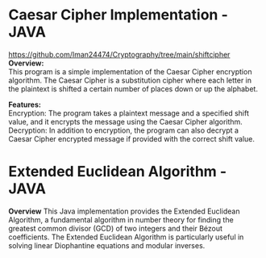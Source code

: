 # **Caesar Cipher Implementation - JAVA**
https://github.com/Iman24474/Cryptography/tree/main/shiftcipher  
**Overview:**  
This program is a simple implementation of the Caesar Cipher encryption algorithm. The Caesar Cipher is a substitution cipher where each letter in the plaintext is shifted a certain number of places down or up the alphabet.

**Features:**  
Encryption: The program takes a plaintext message and a specified shift value, and it encrypts the message using the Caesar Cipher algorithm.  
Decryption: In addition to encryption, the program can also decrypt a Caesar Cipher encrypted message if provided with the correct shift value.    

# **Extended Euclidean Algorithm - JAVA**  
  
**Overview**
This Java implementation provides the Extended Euclidean Algorithm, a fundamental algorithm in number theory for finding the greatest common divisor (GCD) of two integers and their Bézout coefficients. The Extended Euclidean Algorithm is particularly useful in solving linear Diophantine equations and modular inverses.
